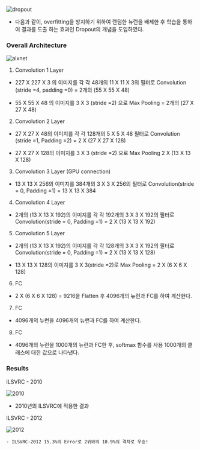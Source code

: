 ![dropout](https://user-images.githubusercontent.com/69898343/118241994-c6ba5280-b4d7-11eb-97c4-d330f8d84a05.png)

- 다음과 같이, overfitting을 방지하기 위하여 랜덤한 뉴런을 배제한 후 학습을 통하여 결과를 도출 하는 효과인 Dropout의 개념을 도입하였다. 

### Overall Architecture

![alxnet](https://user-images.githubusercontent.com/69898343/118252613-ea839580-b4e3-11eb-800c-7a41214f7a65.png)

1. Convolution 1 Layer

- 227 X 227 X 3 의 이미지를 각 각 48개의 11 X 11 X 3의 필터로 Convolution (stride =4, padding =0) = 2개의 (55 X 55 X 48)

- 55 X 55 X 48 의 이미지를 3 X 3 (stride =2) 으로 Max Pooling = 2개의 (27 X 27 X 48)

2. Convolution 2 Layer

- 27 X 27 X 48의 이미지를 각 각 128개의 5 X 5 X 48 필터로 Convolution (stride =1, Padding =2) = 2 X (27 X 27 X 128)

- 27 X 27 X 128의 이미지를 3 X 3 (stride =2) 으로 Max Pooling 2 X (13 X 13 X 128)

3. Convolution 3 Layer (GPU connection)

- 13 X 13 X 256의 이미지를 384개의 3 X 3 X 256의 필터로 Convolution(stride = 0, Padding =1) = 13 X 13 X 384

4. Convolution 4 Layer

- 2개의 (13 X 13 X 192)의 이미지를 각 각 192개의 3 X 3 X 192의 필터로 Convolution(stride = 0, Padding =1) = 2 X (13 X 13 X 192)

5. Convolution 5 Layer

- 2개의 (13 X 13 X 192)의 이미지를 각 각 128개의 3 X 3 X 192의 필터로 Convolution(stride = 0, Padding =1) = 2 X (13 X 13 X 128)

- 13 X 13 X 128의 이미지를 3 X 3(stride =2)로 Max Pooling = 2 X (6 X 6 X 128)

6. FC

- 2 X (6 X 6 X 128) = 9216을 Flatten 후 4096개의 뉴런과 FC를 하여 계산한다.

7. FC

- 4096개의 뉴런을 4096개의 뉴런과 FC를 하여 계산한다.

8. FC

- 4096개의 뉴런을 1000개의 뉴런과 FC한 후, softmax 함수를 사용 1000개의 클래스에 대한 값으로 나타낸다.


### Results

ILSVRC - 2010              

  ![2010](https://user-images.githubusercontent.com/69898343/118216162-f0f71a80-b4ad-11eb-98bc-95368ae21e5c.png)

- 2010년의 ILSVRC에 적용한 결과

ILSVRC - 2012 

  ![2012](https://user-images.githubusercontent.com/69898343/118216401-65ca5480-b4ae-11eb-8410-d068e17589ff.png)

    - ILSVRC-2012 15.3%의 Error로 2위와의 10.9%의 격차로 우승!
